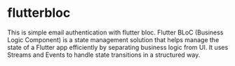 # flutterbloc

This is simple email authentication with flutter bloc.
Flutter BLoC (Business Logic Component) is a state management solution that helps manage the state of a Flutter app efficiently by separating business logic from UI. It uses Streams and Events to handle state transitions in a structured way.
